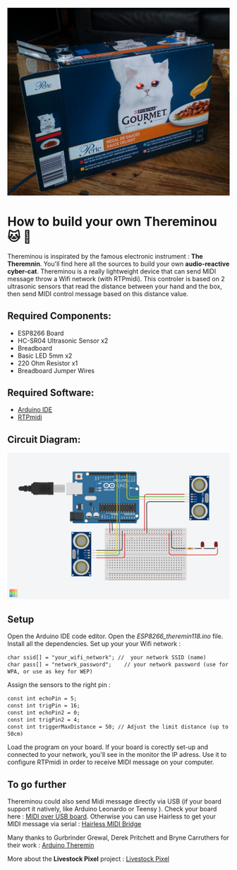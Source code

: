 ![Thereminou](https://github.com/LivestockPixel/Thereminou/blob/main/Thereminou.jpg)

# How to build your own Thereminou :cat: :robot:

Thereminou is inspirated by the famous electronic instrument : **The Theremnin**. You'll find here all the sources to build your own **audio-reactive cyber-cat**.
Thereminou is a really lightweight device that can send MIDI message throw a Wifi network (with RTPmidi).
This controler is based on 2 ultrasonic sensors that read the distance between your hand and the box, then send MIDI control message based on this distance value.

## Required Components:
- ESP8266 Board
- HC-SR04 Ultrasonic Sensor x2
- Breadboard
- Basic LED 5mm x2
- 220 Ohm Resistor x1
- Breadboard Jumper Wires

## Required Software:
- [Arduino IDE](https://docs.arduino.cc/software/ide/#ide-v2)
- [RTPmidi](https://www.tobias-erichsen.de/software/rtpmidi.html)

## Circuit Diagram:

![Circuit Thereminou](https://github.com/LivestockPixel/Thereminou/blob/main/Thereminou_circuit.png)

## Setup
Open the Arduino IDE code editor. Open the *ESP8266_theremin118.ino* file.
Install all the dependencies. 
Set up your your Wifi network :
```
char ssid[] = "your_wifi_network"; //  your network SSID (name)
char pass[] = "network_password";    // your network password (use for WPA, or use as key for WEP)
```

Assign the sensors to the right pin :
```
const int echoPin = 5;
const int trigPin = 16;
const int echoPin2 = 0;
const int trigPin2 = 4;
const int triggerMaxDistance = 50; // Adjust the limit distance (up to 50cm)
```

Load the program on your board.
If your board is corectly set-up and connected to your network, you'll see in the monitor the IP adress. Use it to configure RTPmidi in order to receive MIDI message on your computer.

## To go further
Thereminou could also send Midi message directly via USB (if your board support it natively, like Arduino Leonardo or Teensy ).
Check your board here : [MIDI over USB board](https://tttapa.github.io/Control-Surface-doc/Doxygen/d8/d4a/md_pages_MIDI-over-USB.html).
Otherwise you can use Hairless to get your MIDI message via serial : [Hairless MIDI Bridge](https://projectgus.github.io/hairless-midiserial/)

Many thanks to Gurbrinder Grewal, Derek Pritchett and Bryne Carruthers for their work : [Arduino Theremin](https://www.arduinotheremin.com/)

More about the **Livestock Pixel** project : [Livestock Pixel](https://livestockpixel.com)